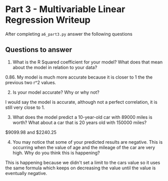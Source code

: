 # Part 3 - Multivariable Linear Regression Writeup

After completing `a6_part3.py` answer the following questions

## Questions to answer

1. What is the R Squared coefficient for your model? What does that mean about the model in relation to your data?

0.86. My model is much more accurate because it is closer to 1 the the previous two r^2 values.

2. Is your model accurate? Why or why not?

I would say the model is accurate, although not a perfect correlation, it is still very close to 1.

3. What does the model predict a 10-year-old car with 89000 miles is worth? What about a car that is 20 years old with 150000 miles?

$9099.98 and $2240.25

4. You may notice that some of your predicted results are negative. This is occurring when the value of age and the mileage of the car are very high. Why do you think this is happening?

This is happening because we didn't set a limit to the cars value so it uses the same formula which keeps on decreasing the value until the value is eventually negative.